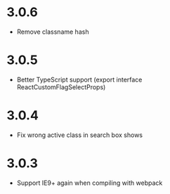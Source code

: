 # 3.0.6

- Remove classname hash

# 3.0.5

- Better TypeScript support (export interface ReactCustomFlagSelectProps)

# 3.0.4

- Fix wrong active class in search box shows

# 3.0.3

- Support IE9+ again when compiling with webpack
